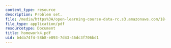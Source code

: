```yaml
---
content_type: resource
description: Problem set.
file: /media/https%3A/open-learning-course-data-rc.s3.amazonaws.com/18-435j-quantum-computation-fall-2003/b4da74f458b8e8937d4346dc3f706bd1_homework4.pdf
file_type: application/pdf
resourcetype: Document
title: homework4.pdf
uid: b4da74f4-58b8-e893-7d43-46dc3f706bd1
---
```

